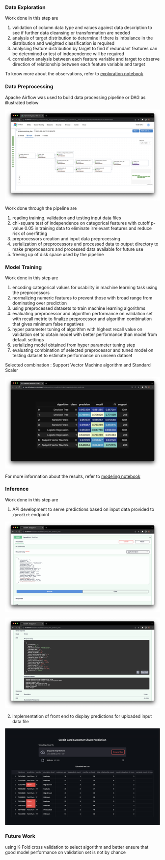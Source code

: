 ### **Data Exploration**

Work done in this step are

1. validation of column data type and values against data description to see if further data cleansing or transformation are needed
2. analysis of target distribution to determine if there is imbalance in the distribution and weighted classification is required
3. analysing feature distribution by target to find if redundant features can be determined or test of independence will be required 
4. correlation analysis between each feature variable and target to observe direction of relationship between each feature variable and target
    

To know more about the observations, refer to [exploration notebook](https://github.com/ppkgtmm/churn-prediction/blob/main/notebooks/exploration.ipynb) 

### **Data Preprocessing**

Apache Airflow was used to build data processing pipeline or DAG as illustrated below

![dag-diagram](./imgs/churn/dag-diagram.png)

Work done through the pipeline are

1. reading training, validation and testing input data files
2. chi-square test of independence on categorical features with cutoff p-value 0.05 in training data to eliminate irrelevant features and reduce risk of overfitting
3. preprocessors creation and input data preprocessing
4. serialization of preprocessors and processed data to output directory to make preprocessors and processed data available for future use
5. freeing up of disk space used by the pipeline

### **Model Training**

Work done in this step are

1. encoding categorical values for usability in machine learning task using the preprocessors
2. normalizing numeric features to prevent those with broad range from dominating over prediction
3. using preprocessed datasets to train machine learning algorithms
4. evaluating preprocessor and algorithm performance on validation set with recall metric to finalize preprocessor and algorithm combination that gives minimum false negatives
5. hyper parameter tuning of algorithm with highest recall value on validation set to obtain model with better performance than model from default settings
6. serializing model obtained from hyper parameter tuning step
7. evaluating combination of selected preprocessor and tuned model on testing dataset to estimate performance on unseen dataset

Selected combination : Support Vector Machine algorithm and Standard Scaler

![evaluation-result](./imgs/churn/evaluation-result.png)

For more information about the results, refer to [modeling notebook](https://github.com/ppkgtmm/hello-hello/blob/main/notebooks/modeling.ipynb)

### **Inference**

Work done in this step are

1. API development to serve predictions based on input data provided to `/predict` endpoint

![api-input.png](./imgs/churn/api-input.png)

![api-output.png](./imgs/churn/api-output.png)

2. implementation of front end to display predictions for uploaded input data file 

![front-end.png](./imgs/churn/front-end.png)

### **Future Work**

using K-Fold cross validation to select algorithm and better ensure that good model performance on validation set is not by chance
